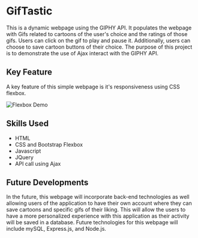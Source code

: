 # GifTastic
This is a dynamic webpage using the GIPHY API. It populates the webpage with Gifs related to cartoons of the user's choice and the ratings of those gifs. Users can click on the gif to play and pause it. Additionally, users can choose to save cartoon buttons of their choice. The purpose of this project is to demonstrate the use of Ajax interact with the GIPHY API. 

## Key Feature 
A key feature of this simple webpage is it's responsiveness using CSS flexbox. 

![Flexbox Demo](assets/demoVideos/GiftasticFlexboxDemo.gif)

## Skills Used 
* HTML 
* CSS and Bootstrap Flexbox
* Javascript 
* JQuery
* API call using Ajax

## Future Developments

In the future, this webpage will incorporate back-end technologies as well allowing users of the application to have their own account where they can save cartoons and specific gifs of their liking. This will allow the users to have a more personalized experience with this application as their activity will be saved in a database. Future technologies for this webpage will include mySQL, Express.js, and Node.js. 